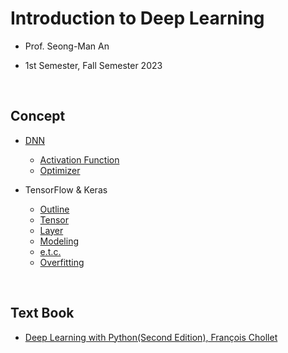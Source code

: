 # Introduction to Deep Learning

- Prof. Seong-Man An

- 1st Semester, Fall Semester 2023

</br>

## Concept

- [DNN](https://velog.io/@jayarnim/DNN)
  - [Activation Function](https://velog.io/@jayarnim/Activation-Function)
  - [Optimizer](https://velog.io/@jayarnim/Optimizer)

- TensorFlow & Keras
  - [Outline]()
  - [Tensor]()
  - [Layer]()
  - [Modeling]()
  - [e.t.c.]()
  - [Overfitting]()

</br>

## Text Book

- [Deep Learning with Python(Second Edition), François Chollet](https://search.shopping.naver.com/book/catalog/34106017621)
